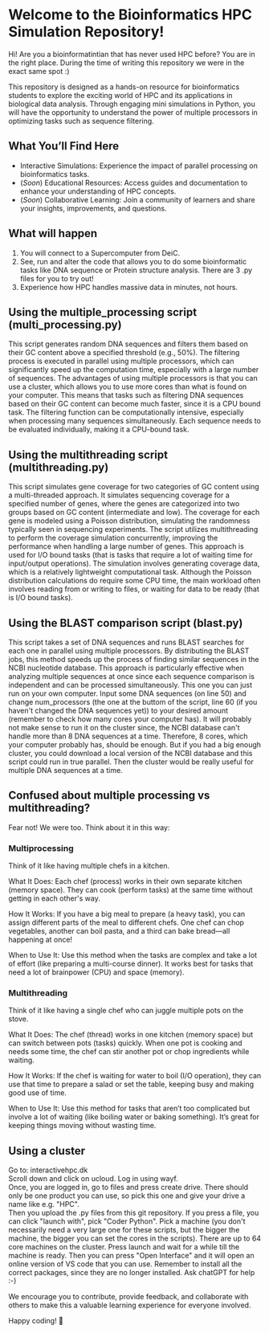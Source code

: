 # Welcome to the Bioinformatics HPC Simulation Repository!

Hi! 
Are you a bioinformatintian that has never used HPC before? You are in the right place. 
During the time of writing this repository we were in the exact same spot :)

This repository is designed as a hands-on resource for bioinformatics students to explore the exciting world of HPC and its applications in biological data analysis. Through engaging mini simulations in Python, you will have the opportunity to understand the power of multiple processors in optimizing tasks such as sequence filtering.

## What You’ll Find Here
* Interactive Simulations: Experience the impact of parallel processing on bioinformatics tasks.
* (*Soon*) Educational Resources: Access guides and documentation to enhance your understanding of HPC concepts.
* (*Soon*) Collaborative Learning: Join a community of learners and share your insights, improvements, and questions.

## What will happen
1. You will connect to a Supercomputer from DeiC.
2. See, run and alter the code that allows you to do some bioinformatic tasks like DNA sequence or Protein structure analysis. There are 3 .py files for you to try out!
3. Experience how HPC handles massive data in minutes, not hours.

## Using the multiple_processing script (multi_processing.py)
This script generates random DNA sequences and filters them based on their GC content above a specified threshold (e.g., 50%). The filtering process is executed in parallel using multiple processors, which can significantly speed up the computation time, especially with a large number of sequences. The advantages of using multiple processors is that you can use a cluster, which allows you to use more cores than what is found on your computer. This means that tasks such as filtering DNA sequences based on their GC content can become much faster, since it is a CPU bound task. The filtering function can be computationally intensive, especially when processing many sequences simultaneously. Each sequence needs to be evaluated individually, making it a CPU-bound task.

## Using the multithreading script (multithreading.py)
This script simulates gene coverage for two categories of GC content using a multi-threaded approach. It simulates sequencing coverage for a specified number of genes, where the genes are categorized into two groups based on GC content (intermediate and low). The coverage for each gene is modeled using a Poisson distribution, simulating the randomness typically seen in sequencing experiments. The script utilizes multithreading to perform the coverage simulation concurrently, improving the performance when handling a large number of genes. This approach is used for I/O bound tasks (that is tasks that require a lot of waiting time for input/output operations). The simulation involves generating coverage data, which is a relatively lightweight computational task. Although the Poisson distribution calculations do require some CPU time, the main workload often involves reading from or writing to files, or waiting for data to be ready (that is I/O bound tasks).

## Using the BLAST comparison script (blast.py)
This script takes a set of DNA sequences and runs BLAST searches for each one in parallel using multiple processors. By distributing the BLAST jobs, this method speeds up the process of finding similar sequences in the NCBI nucleotide database. This approach is particularly effective when analyzing multiple sequences at once since each sequence comparison is independent and can be processed simultaneously. This one you can just run on your own computer. Input some DNA sequences (on line 50) and change num_processors (the one at the buttom of the script, line 60 (if you haven't changed the DNA sequences yet)) to your desired amount (remember to check how many cores your computer has). It will probably not make sense to run it on the cluster since, the NCBI database can't handle more than 8 DNA sequences at a time. Therefore, 8 cores, which your computer probably has, should be enough. But if you had a big enough cluster, you could download a local version of the NCBI database and this script could run in true parallel. Then the cluster would be really useful for multiple DNA sequences at a time. 

## Confused about multiple processing vs multithreading?
Fear not! We were too. Think about it in this way:

### Multiprocessing
Think of it like having multiple chefs in a kitchen.

What It Does: Each chef (process) works in their own separate kitchen (memory space). They can cook (perform tasks) at the same time without getting in each other's way.

How It Works: If you have a big meal to prepare (a heavy task), you can assign different parts of the meal to different chefs. One chef can chop vegetables, another can boil pasta, and a third can bake bread—all happening at once!

When to Use It: Use this method when the tasks are complex and take a lot of effort (like preparing a multi-course dinner). It works best for tasks that need a lot of brainpower (CPU) and space (memory).

### Multithreading
Think of it like having a single chef who can juggle multiple pots on the stove.

What It Does: The chef (thread) works in one kitchen (memory space) but can switch between pots (tasks) quickly. When one pot is cooking and needs some time, the chef can stir another pot or chop ingredients while waiting.

How It Works: If the chef is waiting for water to boil (I/O operation), they can use that time to prepare a salad or set the table, keeping busy and making good use of time.

When to Use It: Use this method for tasks that aren’t too complicated but involve a lot of waiting (like boiling water or baking something). It’s great for keeping things moving without wasting time.

## Using a cluster
Go to: interactivehpc.dk   
Scroll down and click on ucloud. Log in using wayf.   
Once, you are logged in, go to files and press create drive. There should only be one product you can use, so pick this one and give your drive a name like e.g. "HPC".   
Then you upload the .py files from this git repository.
If you press a file, you can click "launch with", pick "Coder Python". Pick a machine (you don't necessarily need a very large one for these scripts, but the bigger the machine, the bigger you can set the cores in the scripts). There are up to 64 core machines on the cluster. 
Press launch and wait for a while till the machine is ready. Then you can press "Open Interface" and it will open an online version of VS code that you can use. 
Remember to install all the correct packages, since they are no longer installed. Ask chatGPT for help :-)


We encourage you to contribute, provide feedback, and collaborate with others to make this a valuable learning experience for everyone involved.

Happy coding! 🚀
